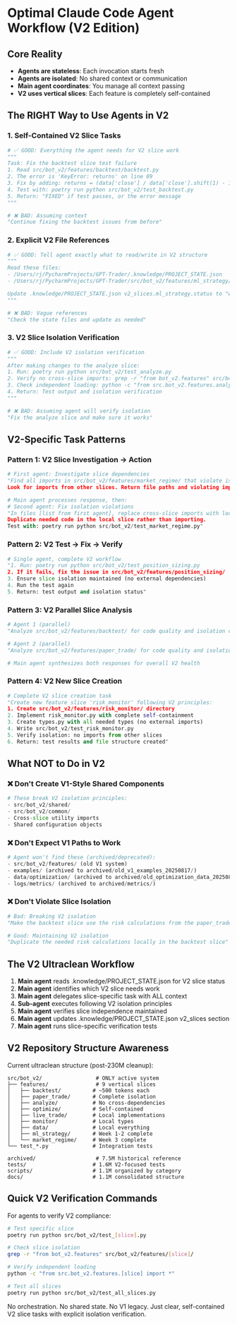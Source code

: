 # Optimal Claude Code Agent Workflow (V2 Edition)

## Core Reality
- **Agents are stateless**: Each invocation starts fresh
- **Agents are isolated**: No shared context or communication
- **Main agent coordinates**: You manage all context passing
- **V2 uses vertical slices**: Each feature is completely self-contained

## The RIGHT Way to Use Agents in V2

### 1. Self-Contained V2 Slice Tasks
```python
# ✅ GOOD: Everything the agent needs for V2 slice work
"""
Task: Fix the backtest slice test failure
1. Read src/bot_v2/features/backtest/backtest.py
2. The error is 'KeyError: returns' on line 89
3. Fix by adding: returns = (data['close'] / data['close'].shift(1) - 1).fillna(0)
4. Test with: poetry run python src/bot_v2/test_backtest.py
5. Return: "FIXED" if test passes, or the error message
"""

# ❌ BAD: Assuming context
"Continue fixing the backtest issues from before"
```

### 2. Explicit V2 File References
```python
# ✅ GOOD: Tell agent exactly what to read/write in V2 structure
"""
Read these files:
- /Users/rj/PycharmProjects/GPT-Trader/.knowledge/PROJECT_STATE.json
- /Users/rj/PycharmProjects/GPT-Trader/src/bot_v2/features/ml_strategy/ml_strategy.py

Update .knowledge/PROJECT_STATE.json v2_slices.ml_strategy.status to "working" if tests pass.
"""

# ❌ BAD: Vague references
"Check the state files and update as needed"
```

### 3. V2 Slice Isolation Verification
```python
# ✅ GOOD: Include V2 isolation verification
"""
After making changes to the analyze slice:
1. Run: poetry run python src/bot_v2/test_analyze.py
2. Verify no cross-slice imports: grep -r "from bot_v2.features" src/bot_v2/features/analyze/
3. Check independent loading: python -c "from src.bot_v2.features.analyze import *"
4. Return: Test output and isolation verification
"""

# ❌ BAD: Assuming agent will verify isolation
"Fix the analyze slice and make sure it works"
```

## V2-Specific Task Patterns

### Pattern 1: V2 Slice Investigation → Action
```python
# First agent: Investigate slice dependencies
"Find all imports in src/bot_v2/features/market_regime/ that violate isolation.
Look for imports from other slices. Return file paths and violating imports."

# Main agent processes response, then:
# Second agent: Fix isolation violations
"In files [list from first agent], replace cross-slice imports with local implementations.
Duplicate needed code in the local slice rather than importing.
Test with: poetry run python src/bot_v2/test_market_regime.py"
```

### Pattern 2: V2 Test → Fix → Verify
```python
# Single agent, complete V2 workflow
"1. Run: poetry run python src/bot_v2/test_position_sizing.py
2. If it fails, fix the issue in src/bot_v2/features/position_sizing/
3. Ensure slice isolation maintained (no external dependencies)
4. Run the test again
5. Return: test output and isolation status"
```

### Pattern 3: V2 Parallel Slice Analysis
```python
# Agent 1 (parallel)
"Analyze src/bot_v2/features/backtest/ for code quality and isolation compliance"

# Agent 2 (parallel) 
"Analyze src/bot_v2/features/paper_trade/ for code quality and isolation compliance"

# Main agent synthesizes both responses for overall V2 health
```

### Pattern 4: V2 New Slice Creation
```python
# Complete V2 slice creation task
"Create new feature slice 'risk_monitor' following V2 principles:
1. Create src/bot_v2/features/risk_monitor/ directory
2. Implement risk_monitor.py with complete self-containment
3. Create types.py with all needed types (no external imports)
4. Write src/bot_v2/test_risk_monitor.py
5. Verify isolation: no imports from other slices
6. Return: test results and file structure created"
```

## What NOT to Do in V2

### ❌ Don't Create V1-Style Shared Components
```python
# These break V2 isolation principles:
- src/bot_v2/shared/
- src/bot_v2/common/
- Cross-slice utility imports
- Shared configuration objects
```

### ❌ Don't Expect V1 Paths to Work
```python
# Agent won't find these (archived/deprecated):
- src/bot_v2/features/ (old V1 system)
- examples/ (archived to archived/old_v1_examples_20250817/)
- data/optimization/ (archived to archived/old_optimization_data_20250817/)
- logs/metrics/ (archived to archived/metrics/)
```

### ❌ Don't Violate Slice Isolation
```python
# Bad: Breaking V2 isolation
"Make the backtest slice use the risk calculations from the paper_trade slice"

# Good: Maintaining V2 isolation  
"Duplicate the needed risk calculations locally in the backtest slice"
```

## The V2 Ultraclean Workflow

1. **Main agent** reads .knowledge/PROJECT_STATE.json for V2 slice status
2. **Main agent** identifies which V2 slice needs work
3. **Main agent** delegates slice-specific task with ALL context
4. **Sub-agent** executes following V2 isolation principles
5. **Main agent** verifies slice independence maintained
6. **Main agent** updates .knowledge/PROJECT_STATE.json v2_slices section
7. **Main agent** runs slice-specific verification tests

## V2 Repository Structure Awareness

Current ultraclean structure (post-230M cleanup):
```
src/bot_v2/                 # ONLY active system
├── features/               # 9 vertical slices
│   ├── backtest/          # ~500 tokens each
│   ├── paper_trade/       # Complete isolation
│   ├── analyze/           # No cross-dependencies
│   ├── optimize/          # Self-contained
│   ├── live_trade/        # Local implementations
│   ├── monitor/           # Local types
│   ├── data/              # Local everything
│   ├── ml_strategy/       # Week 1-2 complete
│   └── market_regime/     # Week 3 complete
└── test_*.py              # Integration tests

archived/                   # 7.5M historical reference
tests/                     # 1.6M V2-focused tests  
scripts/                   # 1.1M organized by category
docs/                      # 1.1M consolidated structure
```

## Quick V2 Verification Commands

For agents to verify V2 compliance:
```bash
# Test specific slice
poetry run python src/bot_v2/test_[slice].py

# Check slice isolation  
grep -r "from bot_v2.features" src/bot_v2/features/[slice]/

# Verify independent loading
python -c "from src.bot_v2.features.[slice] import *"

# Test all slices
poetry run python src/bot_v2/test_all_slices.py
```

No orchestration. No shared state. No V1 legacy.
Just clear, self-contained V2 slice tasks with explicit isolation verification.